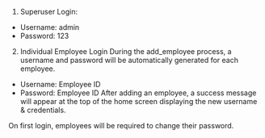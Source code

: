 1. Superuser Login:
 - Username: admin
 - Password: 123

2. Individual Employee Login
During the add_employee process, a username and password will be automatically generated for each employee.

- Username: Employee ID
- Password: Employee ID
After adding an employee, a success message will appear at the top of the home screen displaying the new username & credentials.

On first login, employees will be required to change their password.
